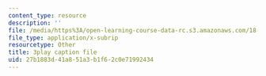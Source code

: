 ```yaml
---
content_type: resource
description: ''
file: /media/https%3A/open-learning-course-data-rc.s3.amazonaws.com/18-06sc-linear-algebra-fall-2011/27b1883d41a851a3b1f62c0e71992434_M0Sa8fLOajA.vtt
file_type: application/x-subrip
resourcetype: Other
title: 3play caption file
uid: 27b1883d-41a8-51a3-b1f6-2c0e71992434
---
```

